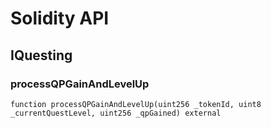 # Solidity API

## IQuesting

### processQPGainAndLevelUp

```solidity
function processQPGainAndLevelUp(uint256 _tokenId, uint8 _currentQuestLevel, uint256 _qpGained) external
```

